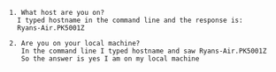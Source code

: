     1. What host are you on?
      I typed hostname in the command line and the response is:
      Ryans-Air.PK5001Z
      
    2. Are you on your local machine? 
       In the command line I typed hostname and saw Ryans-Air.PK5001Z
       So the answer is yes I am on my local machine
       
       
